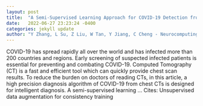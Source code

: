 ```yaml
---
layout: post
title:  "A Semi-Supervised Learning Approach for COVID-19 Detection from Chest CT Scans"
date:   2022-06-27 23:23:24 -0400
categories: jekyll update
author: "Y Zhang, L Su, Z Liu, W Tan, Y Jiang, C Cheng - Neurocomputing, 2022"
---
```

COVID-19 has spread rapidly all over the world and has infected more than 200 countries and regions. Early screening of suspected infected patients is essential for preventing and combating COVID-19. Computed Tomography (CT) is a fast and efficient tool which can quickly provide chest scan results. To reduce the burden on doctors of reading CTs, in this article, a high precision diagnosis algorithm of COVID-19 from chest CTs is designed for intelligent diagnosis. A semi-supervised learning …
Cites: ‪Unsupervised data augmentation for consistency training‬  